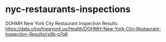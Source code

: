 # nyc-restaurants-inspections

DOHMH New York City Restaurant Inspection Results
https://data.cityofnewyork.us/Health/DOHMH-New-York-City-Restaurant-Inspection-Results/rs6k-p7g6

